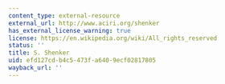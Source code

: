 ```yaml
---
content_type: external-resource
external_url: http://www.aciri.org/shenker
has_external_license_warning: true
license: https://en.wikipedia.org/wiki/All_rights_reserved
status: ''
title: S. Shenker
uid: efd127cd-b4c5-473f-a640-9ecf02817805
wayback_url: ''
---
```

